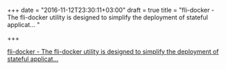+++
date = "2016-11-12T23:30:11+03:00"
draft = true
title = "fli-docker - The fli-docker utility is designed to simplify the deployment of stateful applicat... "

+++

<p><a href="https://t.co/w4FJNrNsgI">fli-docker - The fli-docker utility is designed to simplify the deployment of stateful applicat... </a></p>
